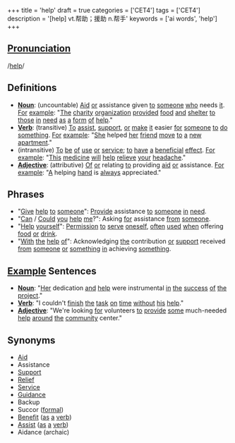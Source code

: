 +++
title = 'help'
draft = true
categories = ['CET4']
tags = ['CET4']
description = '[help] vt.帮助；援助 n.帮手'
keywords = ['ai words', 'help']
+++

## [Pronunciation](/post/pronunciation/)
/[help](/post/help/)/

## Definitions
- **[Noun](/post/noun/)**: (uncountable) [Aid](/post/aid/) [or](/post/or/) assistance given [to](/post/to/) [someone](/post/someone/) [who](/post/who/) needs [it](/post/it/). [For](/post/for/) [example](/post/example/): "[The](/post/the/) [charity](/post/charity/) [organization](/post/organization/) [provided](/post/provided/) [food](/post/food/) [and](/post/and/) [shelter](/post/shelter/) [to](/post/to/) [those](/post/those/) [in](/post/in/) [need](/post/need/) [as](/post/as/) [a](/post/a/) [form](/post/form/) [of](/post/of/) [help](/post/help/)."
- **[Verb](/post/verb/)**: (transitive) [To](/post/to/) [assist](/post/assist/), [support](/post/support/), [or](/post/or/) [make](/post/make/) [it](/post/it/) easier [for](/post/for/) [someone](/post/someone/) [to](/post/to/) [do](/post/do/) [something](/post/something/). [For](/post/for/) [example](/post/example/): "[She](/post/she/) helped [her](/post/her/) [friend](/post/friend/) [move](/post/move/) [to](/post/to/) [a](/post/a/) [new](/post/new/) [apartment](/post/apartment/)."
- (intransitive) [To](/post/to/) [be](/post/be/) [of](/post/of/) [use](/post/use/) [or](/post/or/) [service](/post/service/); [to](/post/to/) [have](/post/have/) [a](/post/a/) [beneficial](/post/beneficial/) [effect](/post/effect/). [For](/post/for/) [example](/post/example/): "[This](/post/this/) [medicine](/post/medicine/) [will](/post/will/) [help](/post/help/) [relieve](/post/relieve/) [your](/post/your/) [headache](/post/headache/)."
- **[Adjective](/post/adjective/)**: (attributive) [Of](/post/of/) [or](/post/or/) relating [to](/post/to/) providing [aid](/post/aid/) [or](/post/or/) assistance. [For](/post/for/) [example](/post/example/): "[A](/post/a/) helping [hand](/post/hand/) is [always](/post/always/) appreciated."

## Phrases
- "[Give](/post/give/) [help](/post/help/) [to](/post/to/) [someone](/post/someone/)": [Provide](/post/provide/) assistance [to](/post/to/) [someone](/post/someone/) [in](/post/in/) [need](/post/need/).
- "[Can](/post/can/) / [Could](/post/could/) [you](/post/you/) [help](/post/help/) [me](/post/me/)?": Asking [for](/post/for/) assistance [from](/post/from/) [someone](/post/someone/).
- "[Help](/post/help/) [yourself](/post/yourself/)": [Permission](/post/permission/) [to](/post/to/) [serve](/post/serve/) [oneself](/post/oneself/), [often](/post/often/) [used](/post/used/) [when](/post/when/) offering [food](/post/food/) [or](/post/or/) [drink](/post/drink/).
- "[With](/post/with/) [the](/post/the/) [help](/post/help/) [of](/post/of/)": Acknowledging [the](/post/the/) contribution [or](/post/or/) [support](/post/support/) received [from](/post/from/) [someone](/post/someone/) [or](/post/or/) [something](/post/something/) [in](/post/in/) achieving [something](/post/something/).

## [Example](/post/example/) Sentences
- **[Noun](/post/noun/)**: "[Her](/post/her/) dedication [and](/post/and/) [help](/post/help/) were instrumental [in](/post/in/) [the](/post/the/) [success](/post/success/) [of](/post/of/) [the](/post/the/) [project](/post/project/)."
- **[Verb](/post/verb/)**: "I couldn't [finish](/post/finish/) [the](/post/the/) [task](/post/task/) [on](/post/on/) [time](/post/time/) [without](/post/without/) [his](/post/his/) [help](/post/help/)."
- **[Adjective](/post/adjective/)**: "We're looking [for](/post/for/) volunteers [to](/post/to/) [provide](/post/provide/) [some](/post/some/) much-needed [help](/post/help/) [around](/post/around/) [the](/post/the/) [community](/post/community/) center."

## Synonyms
- [Aid](/post/aid/)
- Assistance
- [Support](/post/support/)
- [Relief](/post/relief/)
- [Service](/post/service/)
- [Guidance](/post/guidance/)
- Backup
- Succor ([formal](/post/formal/))
- [Benefit](/post/benefit/) ([as](/post/as/) [a](/post/a/) [verb](/post/verb/))
- [Assist](/post/assist/) ([as](/post/as/) [a](/post/a/) [verb](/post/verb/))
- Aidance (archaic)
